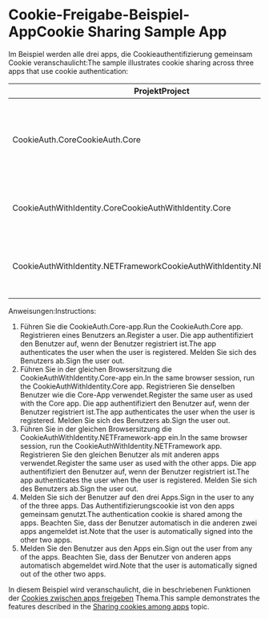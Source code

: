 # <a name="cookie-sharing-sample-app"></a><span data-ttu-id="18ef8-101">Cookie-Freigabe-Beispiel-App</span><span class="sxs-lookup"><span data-stu-id="18ef8-101">Cookie Sharing Sample App</span></span>

<span data-ttu-id="18ef8-102">Im Beispiel werden alle drei apps, die Cookieauthentifizierung gemeinsam Cookie veranschaulicht:</span><span class="sxs-lookup"><span data-stu-id="18ef8-102">The sample illustrates cookie sharing across three apps that use cookie authentication:</span></span>

| <span data-ttu-id="18ef8-103">Projekt</span><span class="sxs-lookup"><span data-stu-id="18ef8-103">Project</span></span>                             | <span data-ttu-id="18ef8-104">Beschreibung</span><span class="sxs-lookup"><span data-stu-id="18ef8-104">Description</span></span> |
| ----------------------------------- | ----------- |
| <span data-ttu-id="18ef8-105">CookieAuth.Core</span><span class="sxs-lookup"><span data-stu-id="18ef8-105">CookieAuth.Core</span></span>                     | <span data-ttu-id="18ef8-106">ASP.NET 2.0-Razor-Seiten Core app ohne Verwendung von ASP.NET Core Identity</span><span class="sxs-lookup"><span data-stu-id="18ef8-106">ASP.NET Core 2.0 Razor Pages app without using ASP.NET Core Identity</span></span> |
| <span data-ttu-id="18ef8-107">CookieAuthWithIdentity.Core</span><span class="sxs-lookup"><span data-stu-id="18ef8-107">CookieAuthWithIdentity.Core</span></span>         | <span data-ttu-id="18ef8-108">ASP.NET Core 2.0 MVC-Anwendung mit ASP.NET Core Identität</span><span class="sxs-lookup"><span data-stu-id="18ef8-108">ASP.NET Core 2.0 MVC app with ASP.NET Core Identity</span></span> |
| <span data-ttu-id="18ef8-109">CookieAuthWithIdentity.NETFramework</span><span class="sxs-lookup"><span data-stu-id="18ef8-109">CookieAuthWithIdentity.NETFramework</span></span> | <span data-ttu-id="18ef8-110">ASP.NET Framework 4.6.1 MVC-Anwendung mit ASP.NET Identity</span><span class="sxs-lookup"><span data-stu-id="18ef8-110">ASP.NET Framework 4.6.1 MVC app with ASP.NET Identity</span></span> |

<span data-ttu-id="18ef8-111">Anweisungen:</span><span class="sxs-lookup"><span data-stu-id="18ef8-111">Instructions:</span></span>

1. <span data-ttu-id="18ef8-112">Führen Sie die CookieAuth.Core-app.</span><span class="sxs-lookup"><span data-stu-id="18ef8-112">Run the CookieAuth.Core app.</span></span> <span data-ttu-id="18ef8-113">Registrieren eines Benutzers an.</span><span class="sxs-lookup"><span data-stu-id="18ef8-113">Register a user.</span></span> <span data-ttu-id="18ef8-114">Die app authentifiziert den Benutzer auf, wenn der Benutzer registriert ist.</span><span class="sxs-lookup"><span data-stu-id="18ef8-114">The app authenticates the user when the user is registered.</span></span> <span data-ttu-id="18ef8-115">Melden Sie sich des Benutzers ab.</span><span class="sxs-lookup"><span data-stu-id="18ef8-115">Sign the user out.</span></span>
1. <span data-ttu-id="18ef8-116">Führen Sie in der gleichen Browsersitzung die CookieAuthWithIdentity.Core-app ein.</span><span class="sxs-lookup"><span data-stu-id="18ef8-116">In the same browser session, run the CookieAuthWithIdentity.Core app.</span></span> <span data-ttu-id="18ef8-117">Registrieren Sie denselben Benutzer wie die Core-App verwendet.</span><span class="sxs-lookup"><span data-stu-id="18ef8-117">Register the same user as used with the Core app.</span></span> <span data-ttu-id="18ef8-118">Die app authentifiziert den Benutzer auf, wenn der Benutzer registriert ist.</span><span class="sxs-lookup"><span data-stu-id="18ef8-118">The app authenticates the user when the user is registered.</span></span> <span data-ttu-id="18ef8-119">Melden Sie sich des Benutzers ab.</span><span class="sxs-lookup"><span data-stu-id="18ef8-119">Sign the user out.</span></span>
1. <span data-ttu-id="18ef8-120">Führen Sie in der gleichen Browsersitzung die CookieAuthWithIdentity.NETFramework-app ein.</span><span class="sxs-lookup"><span data-stu-id="18ef8-120">In the same browser session, run the CookieAuthWithIdentity.NETFramework app.</span></span> <span data-ttu-id="18ef8-121">Registrieren Sie den gleichen Benutzer als mit anderen apps verwendet.</span><span class="sxs-lookup"><span data-stu-id="18ef8-121">Register the same user as used with the other apps.</span></span> <span data-ttu-id="18ef8-122">Die app authentifiziert den Benutzer auf, wenn der Benutzer registriert ist.</span><span class="sxs-lookup"><span data-stu-id="18ef8-122">The app authenticates the user when the user is registered.</span></span> <span data-ttu-id="18ef8-123">Melden Sie sich des Benutzers ab.</span><span class="sxs-lookup"><span data-stu-id="18ef8-123">Sign the user out.</span></span>
1. <span data-ttu-id="18ef8-124">Melden Sie sich der Benutzer auf den drei Apps.</span><span class="sxs-lookup"><span data-stu-id="18ef8-124">Sign in the user to any of the three apps.</span></span> <span data-ttu-id="18ef8-125">Das Authentifizierungscookie ist von den apps gemeinsam genutzt.</span><span class="sxs-lookup"><span data-stu-id="18ef8-125">The authentication cookie is shared among the apps.</span></span> <span data-ttu-id="18ef8-126">Beachten Sie, dass der Benutzer automatisch in die anderen zwei apps angemeldet ist.</span><span class="sxs-lookup"><span data-stu-id="18ef8-126">Note that the user is automatically signed into the other two apps.</span></span>
1. <span data-ttu-id="18ef8-127">Melden Sie den Benutzer aus den Apps ein.</span><span class="sxs-lookup"><span data-stu-id="18ef8-127">Sign out the user from any of the apps.</span></span> <span data-ttu-id="18ef8-128">Beachten Sie, dass der Benutzer von anderen apps automatisch abgemeldet wird.</span><span class="sxs-lookup"><span data-stu-id="18ef8-128">Note that the user is automatically signed out of the other two apps.</span></span>

<span data-ttu-id="18ef8-129">In diesem Beispiel wird veranschaulicht, die in beschriebenen Funktionen der [Cookies zwischen apps freigeben](https://docs.microsoft.com/aspnet/core/security/data-protection/compatibility/cookie-sharing) Thema.</span><span class="sxs-lookup"><span data-stu-id="18ef8-129">This sample demonstrates the features described in the [Sharing cookies among apps](https://docs.microsoft.com/aspnet/core/security/data-protection/compatibility/cookie-sharing) topic.</span></span>
